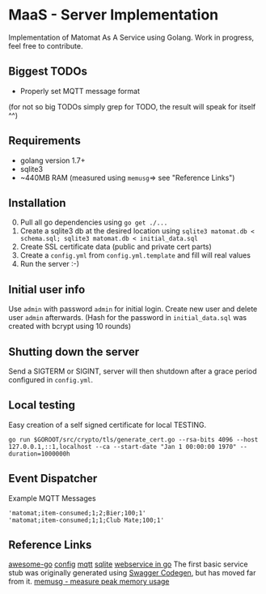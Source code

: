 # MaaS - Server Implementation
Implementation of Matomat As A Service using Golang.
Work in progress, feel free to contribute.

## Biggest TODOs
- Properly set MQTT message format

(for not so big TODOs simply grep for TODO, the result will speak for itself ^^)

## Requirements
- golang version 1.7+
- sqlite3
- ~440MB RAM (measured using `memusg`=> see "Reference Links")

## Installation
0. Pull all go dependencies using `go get ./...`
1. Create a sqlite3 db at the desired location using `sqlite3 matomat.db < schema.sql; sqlite3 matomat.db < initial_data.sql`
2. Create SSL certificate data (public and private cert parts)
3. Create a `config.yml` from `config.yml.template` and fill will real values
4. Run the server :-)

## Initial user info
Use `admin` with password `admin` for initial login. Create new user and delete user `admin` afterwards.
(Hash for the password in `initial_data.sql` was created with bcrypt using 10 rounds)

## Shutting down the server
Send a SIGTERM or SIGINT, server will then shutdown after a grace period configured in `config.yml`.

## Local testing
Easy creation of a self signed certificate for local TESTING.
```
go run $GOROOT/src/crypto/tls/generate_cert.go --rsa-bits 4096 --host 127.0.0.1,::1,localhost --ca --start-date "Jan 1 00:00:00 1970" --duration=1000000h
```
## Event Dispatcher

Example MQTT Messages

```
'matomat;item-consumed;1;2;Bier;100;1'
'matomat;item-consumed;1;1;Club Mate;100;1'
```

## Reference Links
[awesome-go](https://github.com/avelino/awesome-go)
[config](https://github.com/olebedev/config)
[mqtt](https://eclipse.org/paho/clients/golang/)
[sqlite](https://github.com/mattn/go-sqlite3)
[webservice in go](https://auth0.com/blog/authentication-in-golang/)
The first basic service stub was originally generated using [Swagger Codegen](https://github.com/swagger-api/swagger-codegen.git), but has moved far from it.
[memusg - measure peak memory usage](https://github.com/jhclark/memusg)
